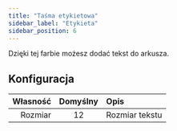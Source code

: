 ```yaml
---
title: "Taśma etykietowa"
sidebar_label: "Etykieta"
sidebar_position: 6
---
```



Dzięki tej farbie możesz dodać tekst do arkusza.

## Konfiguracja

| Własność | Domyślny | Opis           |
| --------:|:--------:|:-------------- |
|  Rozmiar |    12    | Rozmiar tekstu |
